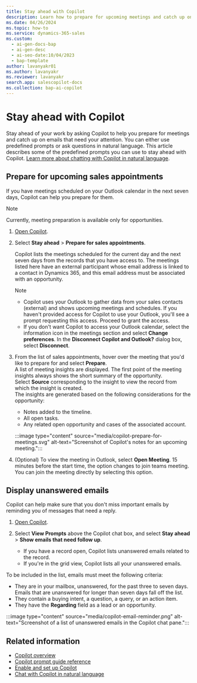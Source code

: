 ```yaml
---
title: Stay ahead with Copilot
description: Learn how to prepare for upcoming meetings and catch up on emails with Copilot in Dynamics 365 Sales.
ms.date: 04/26/2024
ms.topic: how-to
ms.service: dynamics-365-sales
ms.custom:
  - ai-gen-docs-bap
  - ai-gen-desc
  - ai-seo-date:10/04/2023
  - bap-template
author: lavanyakr01
ms.author: lavanyakr
ms.reviewer: lavanyakr
search.app: salescopilot-docs
ms.collection: bap-ai-copilot
---
```


# Stay ahead with Copilot

Stay ahead of your work by asking Copilot to help you prepare for meetings and catch up on emails that need your attention. You can either use predefined prompts or ask questions in natural language. This article describes some of the predefined prompts you can use to stay ahead with Copilot. [Learn more about chatting with Copilot in natural language](use-sales-copilot.md#chat-with-copilot-in-NL).

## Prepare for upcoming sales appointments

If you have meetings scheduled on your Outlook calendar in the next seven days, Copilot can help you prepare for them.  

>[!NOTE]
>Currently, meeting preparation is available only for opportunities.

1. [Open Copilot](use-sales-copilot.md#open-copilot).

1. Select **Stay ahead** > **Prepare for sales appointments**.  

    Copilot lists the meetings scheduled for the current day and the next seven days from the records that you have access to. The meetings listed here have an external participant whose email address is linked to a contact in Dynamics 365, and this email address must be associated with an opportunity.

    >[!NOTE]
    >- Copilot uses your Outlook to gather data from your sales contacts (external) and shows upcoming meetings and schedules. If you haven't provided access for Copilot to use your Outlook, you'll see a prompt requesting this access. Proceed to grant the access.
    >- If you don't want Copilot to access your Outlook calendar, select the information icon in the meetings section and select **Change preferences**. In the **Disconnect Copilot and Outlook?** dialog box, select **Disconnect**.

1. From the list of sales appointments, hover over the meeting that you'd like to prepare for and select **Prepare**.  
    A list of meeting insights are displayed. The first point of the meeting insights always shows the short summary of the opportunity.  
    Select **Source** corresponding to the insight to view the record from which the insight is created.  
    The insights are generated based on the following considerations for the opportunity:  
    - Notes added to the timeline.
    - All open tasks.
    - Any related open opportunity and cases of the associated account.  

    :::image type="content" source="media/copilot-prepare-for-meetings.svg" alt-text="Screenshot of Copilot's notes for an upcoming meeting.":::

1. (Optional) To view the meeting in Outlook, select **Open Meeting**. 15 minutes before the start time, the option changes to join teams meeting. You can join the meeting directly by selecting this option.  

## Display unanswered emails

Copilot can help make sure that you don't miss important emails by reminding you of messages that need a reply.

1. [Open Copilot](use-sales-copilot.md#open-copilot).
1. Select **View Prompts** above the Copilot chat box,  and select **Stay ahead** >  **Show emails that need follow up**.

    - If you have a record open, Copilot lists unanswered emails related to the record.
    - If you're in the grid view, Copilot lists all your unanswered emails.

To be included in the list, emails must meet the following criteria:

- They are in your mailbox, unanswered, for the past three to seven days. Emails that are unanswered for longer than seven days fall off the list.
- They contain a buying intent, a question, a query, or an action item.
- They have the **Regarding** field as a lead or an opportunity.

:::image type="content" source="media/copilot-email-reminder.png" alt-text="Screenshot of a list of unanswered emails in the Copilot chat pane.":::

## Related information

- [Copilot overview](copilot-overview.md)
- [Copilot prompt guide reference](copilot-prompt-guide.md)
- [Enable and set up Copilot](enable-setup-copilot.md)
- [Chat with Copilot in natural language](use-sales-copilot.md#chat-with-copilot-in-NL)
